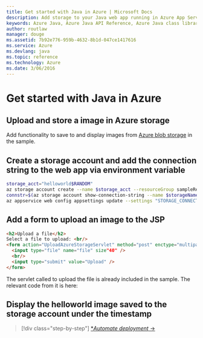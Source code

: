 ```yaml
---
title: Get started with Java in Azure | Microsoft Docs
description: Add storage to your Java web app running in Azure App Service
keywords: Azure Java, Azure Java API Reference, Azure Java class library, Azure SDK
author: routlaw
manager: douge
ms.assetid: 7b92e776-959b-4632-8b1d-047ce1417616
ms.service: Azure
ms.devlang: java
ms.topic: reference
ms.technology: Azure
ms.date: 3/06/2016
---
```


# Get started with Java in Azure

## Upload and store a image in Azure storage

Add functionality to save to and display images from [Azure blob storage](https://docs.microsoft.com/en-us/azure/storage/storage-java-how-to-use-blob-storage) in the sample.

## Create a storage account and add the connection string to the web app via environment variable

```bash
storage_acct="helloworld$RANDOM"
az storage account create --name $storage_acct --resourceGroup sampleResourceGroup --location westus2
connstr=$(az storage account show-connection-string --name $storageName --resource-group sampleResourceGroup --query connectionString --output tsv)
az appservice web config appsettings update --settings "STORAGE_CONNECTION=$connstr" --name $appname --resource-group sampleResourceGroup
```

## Add a form to upload an image to the JSP

```html
<h2>Upload a file</h2>
Select a file to upload: <br/>
<form action="UploadAzureStorageServlet" method="post" enctype="multipart/form-data">
  <input type="file" name="file" size"40" />
  <br/>
  <input type="submit" value="Upload" />
</form>
```

The servlet called to upload the file is already included in the sample. The relevant code from it is here:

## Display the helloworld image saved to the storage account under the timestamp

>[!div class="step-by-step"]
[**Automate deployment* &rarr;](get-started-automate.md)
